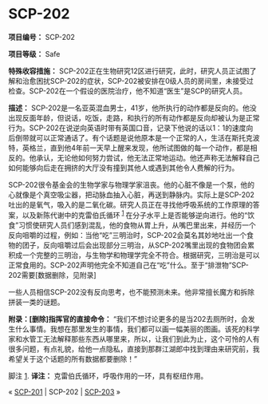 # SCP-202
                        


**项目编号：** SCP-202

**项目等级：** Safe

**特殊收容措施：** SCP-202正在生物研究12区进行研究，此时，研究人员正试图了解和治愈困扰SCP-202的症状，SCP-202被安排在0级人员的房间里，未接受过检查。SCP-202在一个假设的医院治疗，他不知道“医生”是SCP的研究人员。

**描述：** SCP-202是一名亚英混血男士，41岁，他所执行的动作都是反向的。他没出现反面年龄，但说话，吃饭，走路，和执行的所有动作都是反向却被认为是正常行为。SCP-202在说逆向英语时带有英国口音，记录下他说的话以1：1的速度向后倒带就可以正常通话了。有个话题是说他原本是一个正常的人，生活在斯托克波特，英格兰，直到他4年前一天早上醒来发现，他所试图做的每一个动作，都是相反的。他承认，无论他如何努力尝试，他无法正常地运动。他还声称无法解释自己如何能够向后走在拥挤的大厅没有撞到其他人或遇到其他令人费解的行为。

SCP-202很令基金会的生物学家与物理学家沮丧。他的心脏不像是一个泵，他的心就像是个真空吸尘器，把动脉血抽入心脏，再送到静脉内。实际上是SCP-202吐出的是氧气，吸入的是二氧化碳。研究人员正在寻找他呼吸系统的工作原理的答案，以及新陈代谢中的克雷伯氏循环<sup class='footnoteref'>
 <a shape='rect' class='footnoteref' id='footnoteref-1' href='javascript:;' onclick='WIKIDOT.page.utils.scrollToReference(&apos;footnote-1&apos;)'>1</a>
</sup>在分子水平上是否能够逆向进行。他的“饮食”习惯使研究人员们感到混乱，他的食物从胃上升，从嘴巴里出来，并经历一个反向咀嚼的过程，例如：当他“吃”三明治时，SCP-202会莫名其妙地吐出一个食物的团子，反向咀嚼过后会出现部分三明治，从SCP-202嘴里出现的食物团会累积成一个完整的三明治，与生物学和物理学完全不符合。根据研究，三明治是可以正常食用的。SCP-202声明他完全不知道自己在“吃”什么。至于“排泄物”SCP-202需要[数据删除，见附录]

一些人员相信SCP-202没有反向思考，也不能预测未来。他非常擅长魔方和拆除拼装一类的谜题。

**附录：[删除]指挥官的直接命令：** “我们不想讨论更多的是当202去厕所时，会发生什么事情。我想在那里发生的事情，我们都可以画一幅美丽的图画。该死的科学家和水管工无法解释那些东西从哪里来，所以，让我们到此为止，这个可怜的人有很多问题，有点礼貌，给他一点隐私，直接到那群江湖郎中找到理由来研究前，我希望关于这个话题的所有数据都要删除！”


脚注
<a shape='rect' href='javascript:;' onclick='WIKIDOT.page.utils.scrollToReference(&apos;footnoteref-1&apos;)'>1</a>. **译注：** 克雷伯氏循环，呼吸作用的一环，具有枢纽作用。



« [SCP-201](/scp-201) | SCP-202 | [SCP-203](/scp-203) »





                    